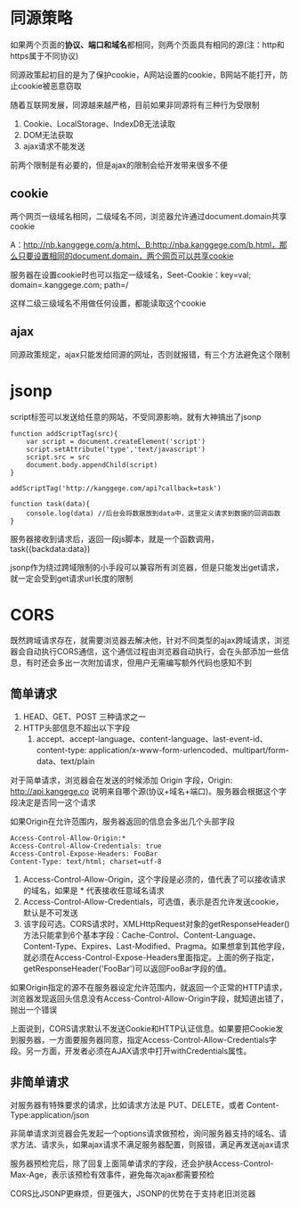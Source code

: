 # 同源策略
如果两个页面的**协议、端口和域名**都相同，则两个页面具有相同的源(注：http和https属于不同协议)

同源政策起初目的是为了保护cookie，A网站设置的cookie，B网站不能打开，防止cookie被恶意窃取

随着互联网发展，同源越来越严格，目前如果非同源将有三种行为受限制

1. Cookie、LocalStorage、IndexDB无法读取
2. DOM无法获取
3. ajax请求不能发送

前两个限制是有必要的，但是ajax的限制会给开发带来很多不便

## cookie
两个网页一级域名相同，二级域名不同，浏览器允许通过document.domain共享cookie

A：http://nb.kanggege.com/a.html、B:http://nba.kanggege.com/b.html，那么只要设置相同的document.domain，两个网页可以共享cookie

服务器在设置cookie时也可以指定一级域名，Seet-Cookie：key=val; domain=.kanggege.com; path=/ 

这样二级三级域名不用做任何设置，都能读取这个cookie

## ajax
同源政策规定，ajax只能发给同源的网址，否则就报错，有三个方法避免这个限制


# jsonp
script标签可以发送给任意的网站，不受同源影响，就有大神搞出了jsonp

```
function addScriptTag(src){
    var script = document.createElement('script')
    script.setAttribute('type','text/javascript')
    script.src = src
    document.body.appendChild(script)
}

addScriptTag('http://kanggege.com/api?callback=task')

function task(data){
    console.log(data) //后台会将数据放到data中，这里定义请求到数据的回调函数
}

```

服务器接收到请求后，返回一段js脚本，就是一个函数调用，task({backdata:data})

jsonp作为绕过跨域限制的小手段可以兼容所有浏览器，但是只能发出get请求，就一定会受到get请求url长度的限制

# CORS
既然跨域请求存在，就需要浏览器去解决他，针对不同类型的ajax跨域请求，浏览器会自动执行CORS通信，这个通信过程由浏览器自动执行，会在头部添加一些信息，有时还会多出一次附加请求，但用户无需编写额外代码也感知不到

## 简单请求
1. HEAD、GET、POST 三种请求之一
2. HTTP头部信息不超出以下字段
    1. accept、accept-language、content-language、last-event-id、content-type: application/x-www-form-urlencoded、multipart/form-data、text/plain

对于简单请求，浏览器会在发送的时候添加 Origin 字段，Origin: http://api.kangege.co 说明来自哪个源(协议+域名+端口)。服务器会根据这个字段决定是否同一这个请求

如果Origin在允许范围内，服务器返回的信息会多出几个头部字段

    Access-Control-Allow-Origin:*
    Access-Control-Allow-Credentials: true
    Access-Control-Expose-Headers: FooBar
    Content-Type: text/html; charset=utf-8

1. Access-Control-Allow-Origin，这个字段是必须的，值代表了可以接收请求的域名，如果是 * 代表接收任意域名请求
2. Access-Control-Allow-Credentials，可选值，表示是否允许发送cookie，默认是不可发送
3. 该字段可选。CORS请求时，XMLHttpRequest对象的getResponseHeader()方法只能拿到6个基本字段：Cache-Control、Content-Language、Content-Type、Expires、Last-Modified、Pragma。如果想拿到其他字段，就必须在Access-Control-Expose-Headers里面指定。上面的例子指定，getResponseHeader('FooBar')可以返回FooBar字段的值。

如果Origin指定的源不在服务器设定允许范围内，就返回一个正常的HTTP请求，浏览器发现返回头信息没有Access-Control-Allow-Origin字段，就知道出错了，抛出一个错误

上面说到，CORS请求默认不发送Cookie和HTTP认证信息。如果要把Cookie发到服务器，一方面要服务器同意，指定Access-Control-Allow-Credentials字段。另一方面，开发者必须在AJAX请求中打开withCredentials属性。

## 非简单请求
对服务器有特殊要求的请求，比如请求方法是 PUT、DELETE，或者 Content-Type:application/json

非简单请求浏览器会先发起一个options请求做预检，询问服务器支持的域名、请求方法、请求头，如果ajax请求不满足服务器配置，则报错，满足再发送ajax请求

服务器预检完后，除了回复上面简单请求的字段，还会护肤Access-Control-Max-Age，表示该预检有效事件，避免每次ajax都需要预检

CORS比JSONP更麻烦，但更强大，JSONP的优势在于支持老旧浏览器